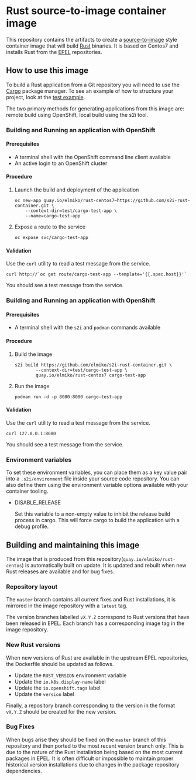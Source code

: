# Rust source-to-image container image

This repository contains the artifacts to create a
[source-to-image](https://github.com/openshift/source-to-image) style
container image that will build [Rust](https://www.rust-lang.org/) binaries.
It is based on Centos7 and installs Rust from the
[EPEL](https://fedoraproject.org/wiki/EPEL) repositories.

## How to use this image

To build a Rust application from a Git repository you will need to use
the [Cargo](https://doc.rust-lang.org/cargo/index.html) package manager. To
see an example of how to structure your project, look at the
[test example](test/cargo-test-app).

The two primary methods for generating applications from this image are:
remote build using OpenShift, local build using the s2i tool.

### Building and Running an application with OpenShift

#### Prerequisites

* A terminal shell with the OpenShift command line client available
* An active login to an OpenShift cluster

#### Procedure

1. Launch the build and deployment of the application
   ```
   oc new-app quay.io/elmiko/rust-centos7~https://github.com/s2i-rust-container.git \
       --context-dir=test/cargo-test-app \
       --name=cargo-test-app
   ```
1. Expose a route to the service
   ```
   oc expose svc/cargo-test-app
   ```

#### Validation

Use the `curl` utility to read a test message from the service.

```
curl http://`oc get route/cargo-test-app --template='{{.spec.host}}'`
```

You should see a test message from the service.


### Building and Running an application with OpenShift

#### Prerequisites

* A terminal shell with the `s2i` and `podman` commands available

#### Procedure

1. Build the image
   ```
   s2i build https://github.com/elmiko/s2i-rust-container.git \
           --context-dir=test/cargo-test-app \
           quay.io/elmiko/rust-centos7 cargo-test-app
   ```
1. Run the image
   ```
   podman run -d -p 8080:8080 cargo-test-app
   ```

#### Validation

Use the `curl` utility to read a test message from the service.

```
curl 127.0.0.1:8080
```

You should see a test message from the service.

### Environment variables

To set these environment variables, you can place them as a key value pair
into a `.s2i/environment` file inside your source code repository. You can
also define them using the environment variable options available with your
container tooling.

* DISABLE_RELEASE

  Set this variable to a non-empty value to inhibit the release build process
  in cargo. This will force cargo to build the application with a debug
  profile.


## Building and maintaining this image

The image that is produced from this repository(`quay.io/elmiko/rust-centos`)
is automatically built on update. It is updated and rebuilt when new Rust
releases are available and for bug fixes.

### Repository layout

The `master` branch contains all current fixes and Rust installations, it is
mirrored in the image repository with a `latest` tag.

The version branches labelled `vX.Y.Z` correspond to Rust versions that have
been released in EPEL. Each branch has a corresponding image tag in the
image repository.

### New Rust versions

When new versions of Rust are available in the upstream EPEL repositories, the
Dockerfile should be updated as follows.

* Update the `RUST_VERSION` environment variable
* Update the `io.k8s.display-name` label
* Update the `io.openshift.tags` label
* Update the `version` label

Finally, a repository branch corresponding to the version in the format
`vX.Y.Z` should be created for the new version.

### Bug Fixes

When bugs arise they should be fixed on the `master` branch of this repository
and then ported to the most recent version branch only. This is due to the
nature of the Rust installation being based on the most current packages in
EPEL. It is often difficult or impossible to maintain proper historical version
installations due to changes in the package repository dependencies.
